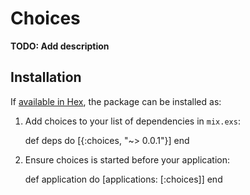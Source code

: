 # Choices

**TODO: Add description**

## Installation

If [available in Hex](https://hex.pm/docs/publish), the package can be installed as:

  1. Add choices to your list of dependencies in `mix.exs`:

        def deps do
          [{:choices, "~> 0.0.1"}]
        end

  2. Ensure choices is started before your application:

        def application do
          [applications: [:choices]]
        end

